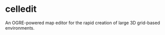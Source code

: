 celledit
========

An OGRE-powered map editor for the rapid creation of large 3D grid-based environments.